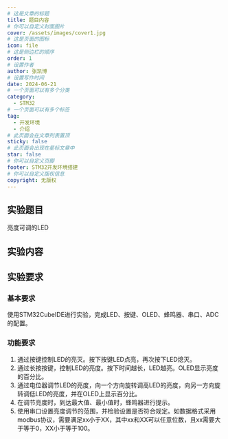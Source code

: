 ```yaml
---
# 这是文章的标题
title: 题目内容
# 你可以自定义封面图片
cover: /assets/images/cover1.jpg
# 这是页面的图标
icon: file
# 这是侧边栏的顺序
order: 1
# 设置作者
author: 张凯博
# 设置写作时间
date: 2024-06-21
# 一个页面可以有多个分类
category:
  - STM32
# 一个页面可以有多个标签
tag:
  - 开发环境
  - 介绍
# 此页面会在文章列表置顶
sticky: false
# 此页面会出现在星标文章中
star: false
# 你可以自定义页脚
footer: STM32开发环境搭建
# 你可以自定义版权信息
copyright: 无版权
---
```

## 实验题目
亮度可调的LED
## 实验内容

## 实验要求
### 基本要求
使用STM32CubeIDE进行实验，完成LED、按键、OLED、蜂鸣器、串口、ADC的配置。

### 功能要求
1. 通过按键控制LED的亮灭。按下按键LED点亮，再次按下LED熄灭。
2. 通过长按按键，控制LED的亮度。按下时间越长，LED越亮。OLED显示亮度的百分比。
3. 通过电位器调节LED的亮度，向一个方向旋转调高LED的亮度，向另一方向旋转调低LED的亮度，并在OLED上显示百分比。
4. 在调节亮度时，到达最大值、最小值时，蜂鸣器进行提示。
5. 使用串口设置亮度调节的范围，并检验设置是否符合规定。如数据格式采用modbus协议，需要满足xx小于XX，其中xx和XX可以任意位数，且xx需要大于等于0，XX小于等于100。
